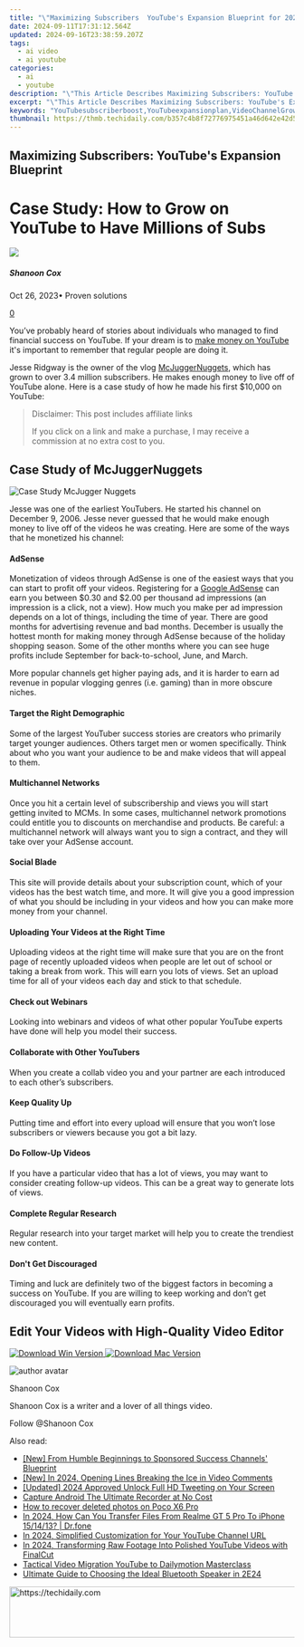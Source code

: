 ```yaml
---
title: "\"Maximizing Subscribers  YouTube's Expansion Blueprint for 2024\""
date: 2024-09-11T17:31:12.564Z
updated: 2024-09-16T23:38:59.207Z
tags:
  - ai video
  - ai youtube
categories:
  - ai
  - youtube
description: "\"This Article Describes Maximizing Subscribers: YouTube's Expansion Blueprint for 2024\""
excerpt: "\"This Article Describes Maximizing Subscribers: YouTube's Expansion Blueprint for 2024\""
keywords: "YouTubesubscriberboost,YouTubeexpansionplan,VideoChannelGrowth,ContentSubscribers,SubscriberStrategy,OnlineVideoEngagement,ChannelMarketingBlueprint"
thumbnail: https://thmb.techidaily.com/b357c4b8f72776975451a46d642e42d569af6d435c0d587f7372c46c2b7924bd.jpg
---
```


## Maximizing Subscribers: YouTube's Expansion Blueprint

# Case Study: How to Grow on YouTube to Have Millions of Subs

![](https://images.wondershare.com/filmora/article-images/shannon-cox.jpg)

##### Shanoon Cox

 Oct 26, 2023• Proven solutions

[0](#commentsBoxSeoTemplate)

You’ve probably heard of stories about individuals who managed to find financial success on YouTube. If your dream is to [make money on YouTube](https://tools.techidaily.com/wondershare/filmora/download/) it's important to remember that regular people are doing it.

Jesse Ridgway is the owner of the vlog [McJuggerNuggets](https://www.youtube.com/user/McJuggerNuggets), which has grown to over 3.4 million subscribers. He makes enough money to live off of YouTube alone. Here is a case study of how he made his first $10,000 on YouTube:

>  Disclaimer: This post includes affiliate links
>
>  If you click on a link and make a purchase, I may receive a commission at no extra cost to you.
>

## Case Study of McJuggerNuggets

![Case Study McJugger Nuggets](https://images.wondershare.com/filmora/article-images/case-study-mcjugger-nuggets.jpg)

Jesse was one of the earliest YouTubers. He started his channel on December 9, 2006\. Jesse never guessed that he would make enough money to live off of the videos he was creating. Here are some of the ways that he monetized his channel:

#### AdSense

Monetization of videos through AdSense is one of the easiest ways that you can start to profit off your videos. Registering for a [Google AdSense](https://www.google.com/adsense/start/#?modal%5Factive=none) can earn you between $0.30 and $2.00 per thousand ad impressions (an impression is a click, not a view). How much you make per ad impression depends on a lot of things, including the time of year. There are good months for advertising revenue and bad months. December is usually the hottest month for making money through AdSense because of the holiday shopping season. Some of the other months where you can see huge profits include September for back-to-school, June, and March.

More popular channels get higher paying ads, and it is harder to earn ad revenue in popular vlogging genres (i.e. gaming) than in more obscure niches.

#### Target the Right Demographic

Some of the largest YouTuber success stories are creators who primarily target younger audiences. Others target men or women specifically. Think about who you want your audience to be and make videos that will appeal to them.

#### Multichannel Networks

Once you hit a certain level of subscribership and views you will start getting invited to MCMs. In some cases, multichannel network promotions could entitle you to discounts on merchandise and products. Be careful: a multichannel network will always want you to sign a contract, and they will take over your AdSense account.

#### Social Blade

This site will provide details about your subscription count, which of your videos has the best watch time, and more. It will give you a good impression of what you should be including in your videos and how you can make more money from your channel.

#### Uploading Your Videos at the Right Time

Uploading videos at the right time will make sure that you are on the front page of recently uploaded videos when people are let out of school or taking a break from work. This will earn you lots of views. Set an upload time for all of your videos each day and stick to that schedule.

#### Check out Webinars

Looking into webinars and videos of what other popular YouTube experts have done will help you model their success.

#### Collaborate with Other YouTubers

When you create a collab video you and your partner are each introduced to each other’s subscribers.

#### Keep Quality Up

Putting time and effort into every upload will ensure that you won’t lose subscribers or viewers because you got a bit lazy.

#### Do Follow-Up Videos

If you have a particular video that has a lot of views, you may want to consider creating follow-up videos. This can be a great way to generate lots of views.

#### Complete Regular Research

Regular research into your target market will help you to create the trendiest new content.

#### Don't Get Discouraged

Timing and luck are definitely two of the biggest factors in becoming a success on YouTube. If you are willing to keep working and don’t get discouraged you will eventually earn profits.

## Edit Your Videos with High-Quality Video Editor

[![Download Win Version](https://images.wondershare.com/filmora/guide/download-btn-win.jpg) ](https://tools.techidaily.com/wondershare/filmora/download/) [![Download Mac Version](https://images.wondershare.com/filmora/guide/download-btn-mac.jpg) ](https://tools.techidaily.com/wondershare/filmora/download/)

![author avatar](https://images.wondershare.com/filmora/article-images/shannon-cox.jpg)

Shanoon Cox

Shanoon Cox is a writer and a lover of all things video.

Follow @Shanoon Cox

<ins class="adsbygoogle"
     style="display:block"
     data-ad-format="autorelaxed"
     data-ad-client="ca-pub-7571918770474297"
     data-ad-slot="1223367746"></ins>

<ins class="adsbygoogle"
     style="display:block"
     data-ad-client="ca-pub-7571918770474297"
     data-ad-slot="8358498916"
     data-ad-format="auto"
     data-full-width-responsive="true"></ins>

<span class="atpl-alsoreadstyle">Also read:</span>
<div><ul>
<li><a href="https://youtube-sure.techidaily.com/rom-humble-beginnings-to-sponsored-success-channels-blueprint/"><u>[New] From Humble Beginnings to Sponsored Success Channels' Blueprint</u></a></li>
<li><a href="https://fox-info.techidaily.com/new-in-2024-opening-lines-breaking-the-ice-in-video-comments/"><u>[New] In 2024, Opening Lines Breaking the Ice in Video Comments</u></a></li>
<li><a href="https://twitter-clips.techidaily.com/updated-2024-approved-unlock-full-hd-tweeting-on-your-screen/"><u>[Updated] 2024 Approved Unlock Full HD Tweeting on Your Screen</u></a></li>
<li><a href="https://screen-capture.techidaily.com/capture-android-the-ultimate-recorder-at-no-cost/"><u>Capture Android The Ultimate Recorder at No Cost</u></a></li>
<li><a href="https://blog-min.techidaily.com/how-to-recover-deleted-photos-on-poco-x6-pro-by-stellar-photo-recovery-android-mobile-photo-recover/"><u>How to recover deleted photos on Poco X6 Pro</u></a></li>
<li><a href="https://android-transfer.techidaily.com/in-2024-how-can-you-transfer-files-from-realme-gt-5-pro-to-iphone-151413-drfone-by-drfone-transfer-from-android-transfer-from-android/"><u>In 2024, How Can You Transfer Files From Realme GT 5 Pro To iPhone 15/14/13? | Dr.fone</u></a></li>
<li><a href="https://youtube-sure.techidaily.com/24-simplified-customization-for-your-youtube-channel-url/"><u>In 2024, Simplified Customization for Your YouTube Channel URL</u></a></li>
<li><a href="https://youtube-sure.techidaily.com/24-transforming-raw-footage-into-polished-youtube-videos-with-finalcut/"><u>In 2024, Transforming Raw Footage Into Polished YouTube Videos with FinalCut</u></a></li>
<li><a href="https://youtube-sure.techidaily.com/cal-video-migration-youtube-to-dailymotion-masterclass/"><u>Tactical Video Migration YouTube to Dailymotion Masterclass</u></a></li>
<li><a href="https://hardware-reviews.techidaily.com/ultimate-guide-to-choosing-the-ideal-bluetooth-speaker-in-2e24/"><u>Ultimate Guide to Choosing the Ideal Bluetooth Speaker in 2E24</u></a></li>
</ul></div>

<!-- affiliate ads begin -->
<a href="https://zebaoaffiliateprogram.pxf.io/c/5597632/2137976/21526" target="_top" id="2137976">
  <img src="//a.impactradius-go.com/display-ad/21526-2137976" border="0" alt="https://techidaily.com" width="728" height="90"/>
</a>
<img height="0" width="0" src="https://zebaoaffiliateprogram.pxf.io/i/5597632/2137976/21526" style="position:absolute;visibility:hidden;" border="0" />
<!-- affiliate ads end -->


